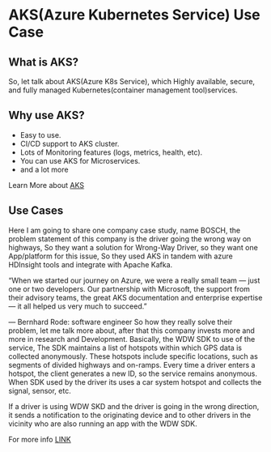 # AKS(Azure Kubernetes Service) Use Case
## What is AKS?
So, let talk about AKS(Azure K8s Service), which Highly available, secure, and fully managed Kubernetes(container management tool)services.

## Why use AKS?
* Easy to use.
* CI/CD support to AKS cluster.
* Lots of Monitoring features (logs, metrics, health, etc).
* You can use AKS for Microservices.
* and a lot more

Learn More about [AKS](https://azure.microsoft.com/en-in/services/kubernetes-service/#solution-architectures)

## Use Cases
Here I am going to share one company case study, name BOSCH, the problem statement of this company is the driver going the wrong way on highways, So they want a solution for Wrong-Way Driver, so they want one App/platform for this issue, So they used AKS in tandem with azure HDInsight tools and integrate with Apache Kafka.

“When we started our journey on Azure, we were a really small team — just one or two developers. Our partnership with Microsoft, the support from their advisory teams, the great AKS documentation and enterprise expertise — it all helped us very much to succeed.”

— Bernhard Rode: software engineer
So how they really solve their problem, let me talk more about, after that this company invests more and more in research and Development.
Basically, the WDW SDK to use of the service, The SDK maintains a list of hotspots within which GPS data is collected anonymously. These hotspots include specific locations, such as segments of divided highways and on-ramps. Every time a driver enters a hotspot, the client generates a new ID, so the service remains anonymous. When SDK used by the driver its uses a car system hotspot and collects the signal, sensor, etc.

If a driver is using WDW SKD and the driver is going in the wrong direction, it sends a notification to the originating device and to other drivers in the vicinity who are also running an app with the WDW SDK.

For more info [LINK](https://customers.microsoft.com/en-in/story/765209-bosch-increases-vehicle-safety-using-map-matching-algorithms-and-azure-kubernetes-service)

